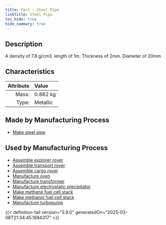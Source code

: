 ```yaml
---
title: Part - Steel Pipe
linkTitle: Steel Pipe
toc_hide: true
hide_summary: true
---
```

<!-- This is generated by the MarsSim HelpGenertor, do not edit. -->

## Description
A density of 7.8 g/cm3. length of 1m. Thickness of 2mm. Diameter of 20mm

## Characteristics

| Attribute      | Value |
|--------:|:------|
|Mass:|0.882 kg|
|Type:|Metallic|

## Made by Manufacturing Process

- [Make steel pipe](/docs/definitions/process/make-steel-pipe)

## Used by Manufacturing Process

- [Assemble explorer rover](/docs/definitions/process/assemble-explorer-rover)
- [Assemble transport rover](/docs/definitions/process/assemble-transport-rover)
- [Assemble cargo rover](/docs/definitions/process/assemble-cargo-rover)
- [Manufacture oven](/docs/definitions/process/manufacture-oven)
- [Manufacture transformer](/docs/definitions/process/manufacture-transformer)
- [Manufacture electrostatic precipitator](/docs/definitions/process/manufacture-electrostatic-precipitator)
- [Make methane fuel cell stack](/docs/definitions/process/make-methane-fuel-cell-stack)
- [Make methanol fuel cell stack](/docs/definitions/process/make-methanol-fuel-cell-stack)
- [Manufacture turbopump](/docs/definitions/process/manufacture-turbopump)



{{< definition-tail version="3.9.0" generatedOn="2025-03-08T21:34:45.1684317" >}}



